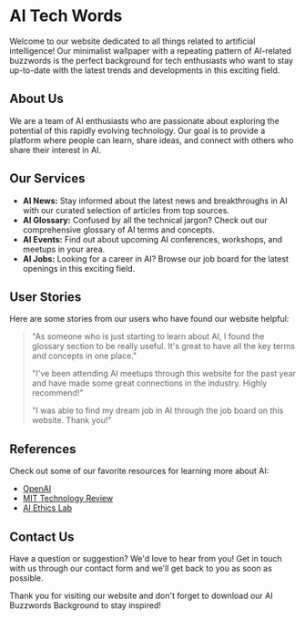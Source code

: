 <!--font:Poppins-->

# AI Tech Words

Welcome to our website dedicated to all things related to artificial intelligence! Our minimalist wallpaper with a repeating pattern of AI-related buzzwords is the perfect background for tech enthusiasts who want to stay up-to-date with the latest trends and developments in this exciting field.

## About Us

We are a team of AI enthusiasts who are passionate about exploring the potential of this rapidly evolving technology. Our goal is to provide a platform where people can learn, share ideas, and connect with others who share their interest in AI.

## Our Services

-   **AI News:** Stay informed about the latest news and breakthroughs in AI with our curated selection of articles from top sources.
-   **AI Glossary:** Confused by all the technical jargon? Check out our comprehensive glossary of AI terms and concepts.
-   **AI Events:** Find out about upcoming AI conferences, workshops, and meetups in your area.
-   **AI Jobs:** Looking for a career in AI? Browse our job board for the latest openings in this exciting field.

## User Stories

Here are some stories from our users who have found our website helpful:

> "As someone who is just starting to learn about AI, I found the glossary section to be really useful. It's great to have all the key terms and concepts in one place."
>
> "I've been attending AI meetups through this website for the past year and have made some great connections in the industry. Highly recommend!"
>
> "I was able to find my dream job in AI through the job board on this website. Thank you!"

## References

Check out some of our favorite resources for learning more about AI:

-   [OpenAI](#)
-   [MIT Technology Review](#)
-   [AI Ethics Lab](#)

## Contact Us

Have a question or suggestion? We'd love to hear from you! Get in touch with us through our contact form and we'll get back to you as soon as possible.

Thank you for visiting our website and don't forget to download our AI Buzzwords Background to stay inspired!

<!--

Write me content for website with wallpaper which alt text is:

"A wallpaper with a repeating pattern of AI-related buzzwords, in a minimalist font and color scheme."

The name/title of the page should not be 1:1 copy of the alt text but rather a real content of the website which is using this wallpaper.

- Use markdown format
- Start with heading
- Heading should be short and concise
- The content should look like a real website
- The website should not be about the wallpaper, wallpaper is just a related background
- Heading should be contain work "wallpaper" or "background"
- Include real sections like references, contact, user stories, etc. use things relevant to the page purpose.
- Feel free to use structure like headings, bullets, numbering, blockquotes, paragraphs, horizontal lines, etc.
- You can use formatting like bold or _italic_
- You can include UTF-8 emojis
- Links should be only #hash anchors (and you can refer to the document itself)
- Do not include images


---


# AI Buzzwords Background for Tech Enthusiasts

Welcome to our website dedicated to all things related to artificial intelligence! Our minimalist wallpaper with a repeating pattern of AI-related buzzwords is the perfect background for tech enthusiasts who want to stay up-to-date with the latest trends and developments in this exciting field.

## About Us

We are a team of AI enthusiasts who are passionate about exploring the potential of this rapidly evolving technology. Our goal is to provide a platform where people can learn, share ideas, and connect with others who share their interest in AI.

## Our Services

- **AI News:** Stay informed about the latest news and breakthroughs in AI with our curated selection of articles from top sources.
- **AI Glossary:** Confused by all the technical jargon? Check out our comprehensive glossary of AI terms and concepts.
- **AI Events:** Find out about upcoming AI conferences, workshops, and meetups in your area.
- **AI Jobs:** Looking for a career in AI? Browse our job board for the latest openings in this exciting field.

## User Stories

Here are some stories from our users who have found our website helpful:

> "As someone who is just starting to learn about AI, I found the glossary section to be really useful. It's great to have all the key terms and concepts in one place."
>
> "I've been attending AI meetups through this website for the past year and have made some great connections in the industry. Highly recommend!"
>
> "I was able to find my dream job in AI through the job board on this website. Thank you!"

## References

Check out some of our favorite resources for learning more about AI:

- [OpenAI](#)
- [MIT Technology Review](#)
- [AI Ethics Lab](#)

## Contact Us

Have a question or suggestion? We'd love to hear from you! Get in touch with us through our contact form and we'll get back to you as soon as possible.

Thank you for visiting our website and don't forget to download our AI Buzzwords Background to stay inspired!


---


Write me a Google font which is best fitting for the website.

Pick from the list:
- Cinzel
- Dancing Script
- Lobster
- Cabin
- Alegreya
- Great Vibes
- Orbitron
- Barlow Condensed
- Exo 2
- Barlow Condensed
- Open Sans
- IBM Plex Sans
- Roboto
- Inter
- Poppins
- Cinzel Decorative
- Cormorant Garamond
- Lato
- Futura
- Montserrat
- Raleway
- Playfair Display


Write just the font name nothing else.


---


Poppins

-->
